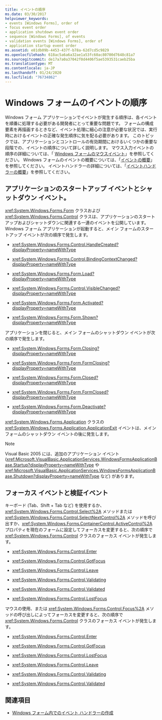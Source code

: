```yaml
---
title: イベントの順序
ms.date: 03/30/2017
helpviewer_keywords:
- events [Windows Forms], order of
- focus event order
- application shutdown event order
- sequence [Windows Forms], of events
- validation events [Windows Forms], order of
- application startup event order
ms.assetid: e81db09b-4453-437f-b78a-62d7cd5c9829
ms.openlocfilehash: 618ac5a6a6a32ae1a53fc60ac80700d7648c81a7
ms.sourcegitcommit: de17a7a0a37042f0d4406f5ae5393531caeb25ba
ms.translationtype: MT
ms.contentlocale: ja-JP
ms.lasthandoff: 01/24/2020
ms.locfileid: "76734862"
---
```

# <a name="order-of-events-in-windows-forms"></a>Windows フォームのイベントの順序
Windows フォーム アプリケーションでイベントが発生する順序は、各イベントを順番に処理する必要がある開発者にとって重要な問題です。 フォームの構成要素を再描画するときなど、イベント処理に細心の注意が必要な状況では、実行時におけるイベントの正確な発生順序に気を配る必要があります。 このトピックでは、アプリケーションとコントロールの有効期間におけるいくつかの重要な段階での、イベントの順序について詳しく説明します。 マウス入力イベントの順序の詳細については、「 [Windows フォームのマウスイベント](mouse-events-in-windows-forms.md)」を参照してください。 Windows フォームのイベントの概要については、「[イベントの概要](events-overview-windows-forms.md)」を参照してください。 イベントハンドラーの詳細については、「[イベントハンドラーの概要](event-handlers-overview-windows-forms.md)」を参照してください。  
  
## <a name="application-startup-and-shutdown-events"></a>アプリケーションのスタートアップ イベントとシャットダウン イベント。  
 <xref:System.Windows.Forms.Form> クラスおよび <xref:System.Windows.Forms.Control> クラスは、アプリケーションのスタートアップおよびシャットダウンに関連する一連のイベントを公開しています。 Windows フォーム アプリケーションが起動すると、メイン フォームのスタートアップ イベントが次の順序で発生します。  
  
- <xref:System.Windows.Forms.Control.HandleCreated?displayProperty=nameWithType>  
  
- <xref:System.Windows.Forms.Control.BindingContextChanged?displayProperty=nameWithType>  
  
- <xref:System.Windows.Forms.Form.Load?displayProperty=nameWithType>  
  
- <xref:System.Windows.Forms.Control.VisibleChanged?displayProperty=nameWithType>  
  
- <xref:System.Windows.Forms.Form.Activated?displayProperty=nameWithType>  
  
- <xref:System.Windows.Forms.Form.Shown?displayProperty=nameWithType>  
  
 アプリケーションを閉じると、メイン フォームのシャットダウン イベントが次の順序で発生します。  
  
- <xref:System.Windows.Forms.Form.Closing?displayProperty=nameWithType>  
  
- <xref:System.Windows.Forms.Form.FormClosing?displayProperty=nameWithType>  
  
- <xref:System.Windows.Forms.Form.Closed?displayProperty=nameWithType>  
  
- <xref:System.Windows.Forms.Form.FormClosed?displayProperty=nameWithType>  
  
- <xref:System.Windows.Forms.Form.Deactivate?displayProperty=nameWithType>  
  
 <xref:System.Windows.Forms.Application> クラスの <xref:System.Windows.Forms.Application.ApplicationExit> イベントは、メイン フォームのシャットダウン イベントの後に発生します。  
  
> [!NOTE]
> Visual Basic 2005 には、追加のアプリケーション イベント (<xref:Microsoft.VisualBasic.ApplicationServices.WindowsFormsApplicationBase.Startup?displayProperty=nameWithType> や <xref:Microsoft.VisualBasic.ApplicationServices.WindowsFormsApplicationBase.Shutdown?displayProperty=nameWithType> など) があります。  
  
## <a name="focus-and-validation-events"></a>フォーカス イベントと検証イベント  
 キーボード (Tab、Shift + Tab など) を使用するか、<xref:System.Windows.Forms.Control.Select%2A> メソッドまたは <xref:System.Windows.Forms.Control.SelectNextControl%2A> メソッドを呼び出すか、<xref:System.Windows.Forms.ContainerControl.ActiveControl%2A> プロパティを現在のフォームに設定してフォーカスを変更すると、次の順序で <xref:System.Windows.Forms.Control> クラスのフォーカス イベントが発生します。  
  
- <xref:System.Windows.Forms.Control.Enter>  
  
- <xref:System.Windows.Forms.Control.GotFocus>  
  
- <xref:System.Windows.Forms.Control.Leave>  
  
- <xref:System.Windows.Forms.Control.Validating>  
  
- <xref:System.Windows.Forms.Control.Validated>  
  
- <xref:System.Windows.Forms.Control.LostFocus>  
  
 マウスの使用、または <xref:System.Windows.Forms.Control.Focus%2A> メソッドの呼び出しによってフォーカスを変更すると、次の順序で <xref:System.Windows.Forms.Control> クラスのフォーカス イベントが発生します。  
  
- <xref:System.Windows.Forms.Control.Enter>  
  
- <xref:System.Windows.Forms.Control.GotFocus>  
  
- <xref:System.Windows.Forms.Control.LostFocus>  
  
- <xref:System.Windows.Forms.Control.Leave>  
  
- <xref:System.Windows.Forms.Control.Validating>  
  
- <xref:System.Windows.Forms.Control.Validated>  
  
## <a name="see-also"></a>関連項目

- [Windows フォーム内でのイベント ハンドラーの作成](creating-event-handlers-in-windows-forms.md)
